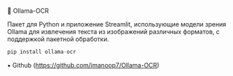 👀 Ollama-OCR 

Пакет для Python и приложение Streamlit, использующие модели зрения Ollama для извлечения текста из изображений различных форматов, с  поддержкой пакетной обработки.

```python
pip install ollama-ocr
```

▪️ Github (https://github.com/imanoop7/Ollama-OCR)